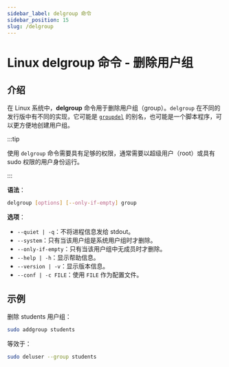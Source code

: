 ```yaml
---
sidebar_label: delgroup 命令
sidebar_position: 15
slug: /delgroup
---
```


# Linux delgroup 命令 - 删除用户组



## 介绍

在 Linux 系统中，**delgroup** 命令用于删除用户组（group）。`delgroup` 在不同的发行版中有不同的实现，它可能是 [`groupdel`](/linux-command/groupdel) 的别名，也可能是一个脚本程序，可以更方便地创建用户组。

:::tip

使用 `delgroup` 命令需要具有足够的权限，通常需要以超级用户（root）或具有 sudo 权限的用户身份运行。

:::

**语法**：

```bash
delgroup [options] [--only-if-empty] group
```

**选项**：

- `--quiet | -q`：不将进程信息发给 stdout。
- `--system`：只有当该用户组是系统用户组时才删除。
- `--only-if-empty`：只有当该用户组中无成员时才删除。
- `--help | -h`：显示帮助信息。
- `--version | -v`：显示版本信息。
- `--conf | -c FILE`：使用 `FILE` 作为配置文件。



## 示例

删除 students 用户组：

```bash
sudo addgroup students
```

等效于：

```bash
sudo deluser --group students
```

